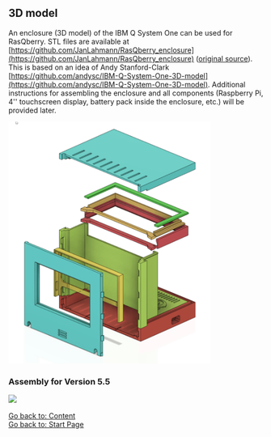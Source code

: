 ## 3D model
An enclosure (3D model) of the IBM Q System One can be used for RasQberry. STL files are available at [https://github.com/JanLahmann/RasQberry_enclosure](https://github.com/JanLahmann/RasQberry_enclosure) ([original source]( https://github.com/BAndiT1983/RasQberry_enclosure)). This is based on an idea of Andy Stanford-Clark [https://github.com/andysc/IBM-Q-System-One-3D-model](https://github.com/andysc/IBM-Q-System-One-3D-model). Additional instructions for assembling the enclosure and all components (Raspberry Pi, 4'' touchscreen display, battery pack inside the enclosure, etc.) will be provided later.

<img src="../Artwork/RasQberry-3D-Model.png" alt="drawing" width="400"/> <br/>


### Assembly for Version 5.5
[![](http://img.youtube.com/vi/LZZDI9oBFN8/0.jpg)](https://www.youtube.com/watch?v=LZZDI9oBFN8 "assembly animation RasQberry 3D model v.5.5") 

[Go back to: Content](./README.md) <br/>
[Go back to: Start Page](../README.md) 
